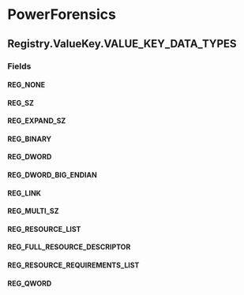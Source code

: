﻿# PowerForensics


## Registry.ValueKey.VALUE_KEY_DATA_TYPES

### Fields

#### REG_NONE

#### REG_SZ

#### REG_EXPAND_SZ

#### REG_BINARY

#### REG_DWORD

#### REG_DWORD_BIG_ENDIAN

#### REG_LINK

#### REG_MULTI_SZ

#### REG_RESOURCE_LIST

#### REG_FULL_RESOURCE_DESCRIPTOR

#### REG_RESOURCE_REQUIREMENTS_LIST

#### REG_QWORD
